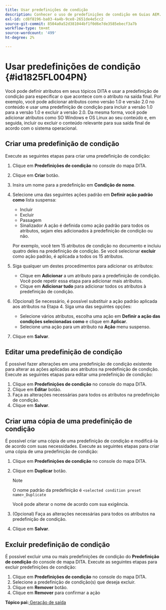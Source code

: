```yaml
---
title: Usar predefinições de condição
description: Conhecer o uso de predefinições de condição em Guias AEM. Saiba como criar, editar, copiar e excluir predefinições de condição no AEM.
exl-id: cd8f8196-ba03-4a4b-9ce8-2651de4e5cc2
source-git-commit: 8504a0a52d381044bf1f0d6e7de3585ebecf3a7b
workflow-type: tm+mt
source-wordcount: '499'
ht-degree: 2%

---
```


# Usar predefinições de condição {#id1825FL004PN}

Você pode definir atributos em seus tópicos DITA e usar a predefinição de condição para especificar o que acontece com o atributo na saída final. Por exemplo, você pode adicionar atributos como versão 1.0 e versão 2.0 no conteúdo e usar uma predefinição de condição para incluir a versão 1.0 para a versão 1.0 e excluir a versão 2.0. Da mesma forma, você pode adicionar atributos como SO Windows e OS Linux ao seu conteúdo e, em seguida, incluir ou excluir o conteúdo relevante para sua saída final de acordo com o sistema operacional.

## Criar uma predefinição de condição

Execute as seguintes etapas para criar uma predefinição de condição:

1. Clique em **Predefinições de condição** no console do mapa DITA.
1. Clique em **Criar** botão.
1. Insira um nome para a predefinição em **Condição de nome**.
1. Selecione uma das seguintes ações padrão em **Definir ação padrão como** lista suspensa:

   - Incluir
   - Excluir
   - Passagem
   - Sinalizador A ação é definida como ação padrão para todos os atributos, sejam eles adicionados à predefinição de condição ou não.

   Por exemplo, você tem 15 atributos de condição no documento e incluiu quatro deles na predefinição de condição. Se você selecionar **excluir** como ação padrão, é aplicada a todos os 15 atributos.

1. Siga qualquer um destes procedimentos para adicionar os atributos:
   - Clique em **Adicionar** a um atributo para a predefinição de condição. Você pode repetir essa etapa para adicionar mais atributos.
   - Clique em **Adicionar tudo** para adicionar todos os atributos à predefinição de condição.
1. \(Opcional\) Se necessário, é possível substituir a ação padrão aplicada aos atributos na Etapa 4. Siga uma das seguintes opções:
   - Selecione vários atributos, escolha uma ação em **Definir a ação das condições selecionadas como** e clique em **Aplicar**.
   - Selecione uma ação para um atributo na **Ação** menu suspenso.
1. Clique em **Salvar**.

## Editar uma predefinição de condição

É possível fazer alterações em uma predefinição de condição existente para alterar as ações aplicadas aos atributos na predefinição de condição. Execute as seguintes etapas para editar uma predefinição de condição:

1. Clique em **Predefinições de condição** no console do mapa DITA.
1. Clique em **Editar** botão.
1. Faça as alterações necessárias para todos os atributos na predefinição de condição.
1. Clique em **Salvar**.

## Criar uma cópia de uma predefinição de condição

É possível criar uma cópia de uma predefinição de condição e modificá-la de acordo com suas necessidades. Execute as seguintes etapas para criar uma cópia de uma predefinição de condição:

1. Clique em **Predefinições de condição** no console do mapa DITA.
1. Clique em **Duplicar** botão.

   >[!NOTE]
   >
   > O nome padrão da predefinição é `<selected condition preset name>_Duplicate`

   Você pode alterar o nome de acordo com sua exigência.

1. \(Opcional\) Faça as alterações necessárias para todos os atributos na predefinição de condição.
1. Clique em **Salvar**.

## Excluir predefinição de condição

É possível excluir uma ou mais predefinições de condição do **Predefinição de condição** do console de mapa DITA. Execute as seguintes etapas para excluir predefinições de condição:

1. Clique em **Predefinições de condição** no console do mapa DITA.
1. Selecione a predefinição de condição\(s\) que deseja excluir.
1. Clique em **Remover** botão.
1. Clique em **Remover** para confirmar a ação

**Tópico pai:**[ Geração de saída](generate-output.md)
